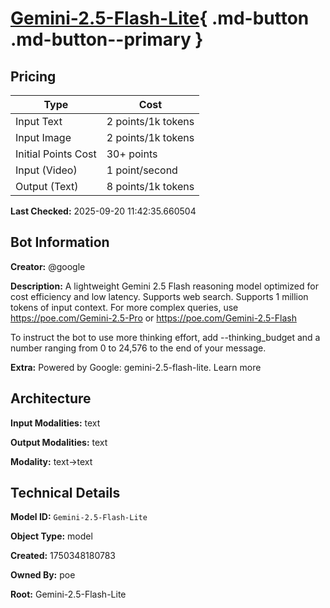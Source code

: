 # [Gemini-2.5-Flash-Lite](https://poe.com/Gemini-2.5-Flash-Lite){ .md-button .md-button--primary }

## Pricing

| Type | Cost |
|------|------|
| Input Text | 2 points/1k tokens |
| Input Image | 2 points/1k tokens |
| Initial Points Cost | 30+ points |
| Input (Video) | 1 point/second |
| Output (Text) | 8 points/1k tokens |

**Last Checked:** 2025-09-20 11:42:35.660504


## Bot Information

**Creator:** @google

**Description:** A lightweight Gemini 2.5 Flash reasoning model optimized for cost efficiency and low latency. Supports web search. Supports 1 million tokens of input context. For more complex queries, use https://poe.com/Gemini-2.5-Pro or https://poe.com/Gemini-2.5-Flash

To instruct the bot to use more thinking effort, add --thinking_budget and a number ranging from 0 to 24,576 to the end of your message.

**Extra:** Powered by Google: gemini-2.5-flash-lite. Learn more


## Architecture

**Input Modalities:** text

**Output Modalities:** text

**Modality:** text->text


## Technical Details

**Model ID:** `Gemini-2.5-Flash-Lite`

**Object Type:** model

**Created:** 1750348180783

**Owned By:** poe

**Root:** Gemini-2.5-Flash-Lite
